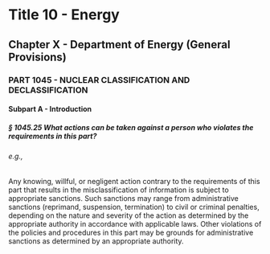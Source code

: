 
# Title 10 - Energy
## Chapter X - Department of Energy (General Provisions)
### PART 1045 - NUCLEAR CLASSIFICATION AND DECLASSIFICATION
#### Subpart A - Introduction
##### § 1045.25 What actions can be taken against a person who violates the requirements in this part?
###### e.g.,

Any knowing, willful, or negligent action contrary to the requirements of this part that results in the misclassification of information is subject to appropriate sanctions. Such sanctions may range from administrative sanctions (reprimand, suspension, termination) to civil or criminal penalties, depending on the nature and severity of the action as determined by the appropriate authority in accordance with applicable laws. Other violations of the policies and procedures in this part may be grounds for administrative sanctions as determined by an appropriate authority.

